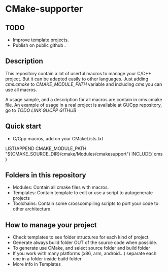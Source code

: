 # CMake-supporter

## TODO

- Improve template projects.
- Publish on public github .

## Description

This repository contain a lot of userful macros to manage your C/C++ project. But
it can be adapted easily to other languages. Just adding *cms.cmake* to *CMAKE_MODULE_PATH*
variable and including *cms* you can use all macros.

A usage sample, and a description for all macros are contain in cms.cmake file.
An example of usage in a real project is available at GUCpp repository, go to
*TODO LINK GUCPP GITHUB*

## Quick start

- C/Cpp macros, add on your CMakeLists.txt

LIST(APPEND CMAKE_MODULE_PATH "${CMAKE_SOURCE_DIR}/cmake/Modules/cmakesupport")
INCLUDE( cms )

## Folders in this repository

- Modules: Contain all cmake files with macros.
- Templates: Contain template to edit or use a script to autogenerate projects
- Toolchains: Contain some crosscompiling scripts to port your code to other architecture

## How to manage your project

- Check templates to see folder structures for each kind of project.
- Generate always build folder OUT of the source code when possible.
- To generate use CMake, and select source folder and build folder
- If you work with many platforms (x86, arm, android...) separate
each one in a folder inside build folder
- More info in Templates
